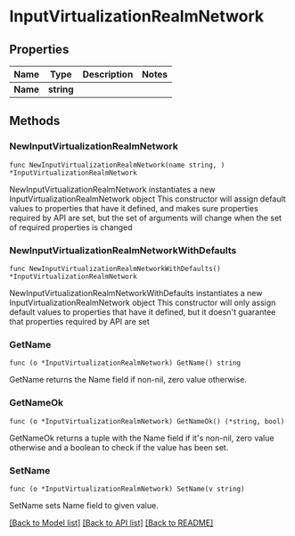 # InputVirtualizationRealmNetwork

## Properties

Name | Type | Description | Notes
------------ | ------------- | ------------- | -------------
**Name** | **string** |  | 

## Methods

### NewInputVirtualizationRealmNetwork

`func NewInputVirtualizationRealmNetwork(name string, ) *InputVirtualizationRealmNetwork`

NewInputVirtualizationRealmNetwork instantiates a new InputVirtualizationRealmNetwork object
This constructor will assign default values to properties that have it defined,
and makes sure properties required by API are set, but the set of arguments
will change when the set of required properties is changed

### NewInputVirtualizationRealmNetworkWithDefaults

`func NewInputVirtualizationRealmNetworkWithDefaults() *InputVirtualizationRealmNetwork`

NewInputVirtualizationRealmNetworkWithDefaults instantiates a new InputVirtualizationRealmNetwork object
This constructor will only assign default values to properties that have it defined,
but it doesn't guarantee that properties required by API are set

### GetName

`func (o *InputVirtualizationRealmNetwork) GetName() string`

GetName returns the Name field if non-nil, zero value otherwise.

### GetNameOk

`func (o *InputVirtualizationRealmNetwork) GetNameOk() (*string, bool)`

GetNameOk returns a tuple with the Name field if it's non-nil, zero value otherwise
and a boolean to check if the value has been set.

### SetName

`func (o *InputVirtualizationRealmNetwork) SetName(v string)`

SetName sets Name field to given value.



[[Back to Model list]](../README.md#documentation-for-models) [[Back to API list]](../README.md#documentation-for-api-endpoints) [[Back to README]](../README.md)


